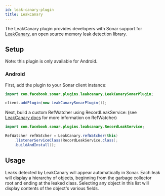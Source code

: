 ```yaml
---
id: leak-canary-plugin
title: LeakCanary
---
```


The LeakCanary plugin provides developers with Sonar support for [LeakCanary](https://github.com/square/leakcanary), an open source memory leak detection library.

## Setup

Note: this plugin is only available for Android.

### Android

First, add the plugin to your Sonar client instance:
```java
import com.facebook.sonar.plugins.leakcanary.LeakCanarySonarPlugin;

client.addPlugin(new LeakCanarySonarPlugin());
```

Next, build a custom RefWatcher using RecordLeakService: (see [LeakCanary docs](https://github.com/square/leakcanary/wiki/Customizing-LeakCanary#uploading-to-a-server) for more information on RefWatcher)
```java
import com.facebook.sonar.plugins.leakcanary.RecordLeakService;

RefWatcher refWatcher = LeakCanary.refWatcher(this)
    .listenerServiceClass(RecordLeakService.class);
    .buildAndInstall();
```

## Usage

Leaks detected by LeakCanary will appear automatically in Sonar. Each leak will display a hierarchy of objects, beginning from the garbage collector root and ending at the leaked class.
Selecting any object in this list will display contents of the object's various fields.
